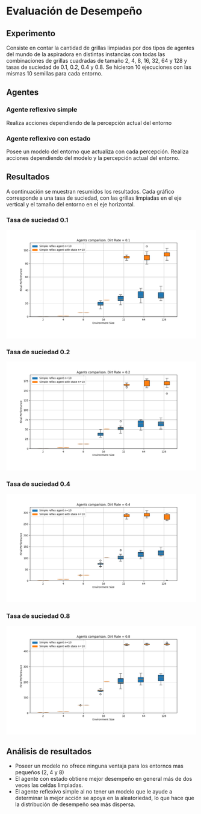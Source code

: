 # Evaluación de Desempeño

## Experimento

Consiste en contar la cantidad de grillas limpiadas por dos tipos de agentes del mundo de la aspiradora en distintas instancias con todas las combinaciones de grillas cuadradas de tamaño 2, 4, 8, 16, 32, 64 y 128 y tasas de suciedad de 0.1, 0.2, 0.4 y 0.8. Se hicieron 10 ejecuciones con las mismas 10 semillas para cada entorno.

## Agentes

### Agente reflexivo simple
Realiza acciones dependiendo de la percepción actual del entorno

### Agente reflexivo con estado
Posee un modelo del entorno que actualiza con cada percepción. Realiza acciones dependiendo del modelo y la percepción actual del entorno.

## Resultados

A continuación se muestran resumidos los resultados. Cada gráfico corresponde a una tasa de suciedad, con las grillas limpiadas en el eje vertical y el tamaño del entorno en el eje horizontal.

### Tasa de suciedad 0.1

![Figura 2.2](images/boxplot-0.1.png)

### Tasa de suciedad 0.2

![Figura 2.2](images/boxplot-0.2.png)

### Tasa de suciedad 0.4

![Figura 2.2](images/boxplot-0.4.png)

### Tasa de suciedad 0.8

![Figura 2.2](images/boxplot-0.8.png)

## Análisis de resultados

- Poseer un modelo no ofrece ninguna ventaja para los entornos mas pequeños (2, 4 y 8)
- El agente con estado obtiene mejor desempeño en general más de dos veces las celdas limpiadas.
- El agente reflexivo simple al no tener un modelo que le ayude a determinar la mejor acción se apoya en la aleatoriedad, lo que hace que la distribución de desempeño sea más dispersa.